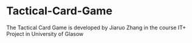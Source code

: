 # Tactical-Card-Game
The Tactical Card Game is developed by Jiaruo Zhang in the course IT+ Project in University of Glasow
